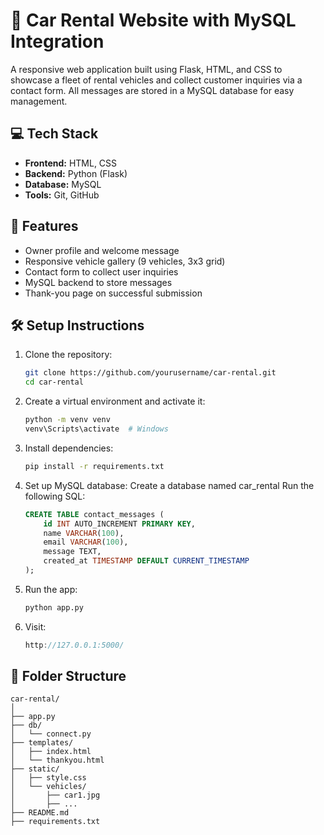 # 🚗 Car Rental Website with MySQL Integration

A responsive web application built using Flask, HTML, and CSS to showcase a fleet of rental vehicles and collect customer inquiries via a contact form. All messages are stored in a MySQL database for easy management.

## 💻 Tech Stack

- **Frontend:** HTML, CSS
- **Backend:** Python (Flask)
- **Database:** MySQL
- **Tools:** Git, GitHub

## 📌 Features

- Owner profile and welcome message
- Responsive vehicle gallery (9 vehicles, 3x3 grid)
- Contact form to collect user inquiries
- MySQL backend to store messages
- Thank-you page on successful submission

## 🛠️ Setup Instructions

1. Clone the repository:
   ```bash
   git clone https://github.com/yourusername/car-rental.git
   cd car-rental
2. Create a virtual environment and activate it:
    ```bash
    python -m venv venv
    venv\Scripts\activate  # Windows
3. Install dependencies:
    ```bash
    pip install -r requirements.txt
4. Set up MySQL database:
    Create a database named car_rental
    Run the following SQL:
    ```sql
    CREATE TABLE contact_messages (
        id INT AUTO_INCREMENT PRIMARY KEY,
        name VARCHAR(100),
        email VARCHAR(100),
        message TEXT,
        created_at TIMESTAMP DEFAULT CURRENT_TIMESTAMP
    );
5. Run the app:
    ```bash
    python app.py
6. Visit:
    ```cpp
    http://127.0.0.1:5000/
    
## 📂 Folder Structure 
```arduino
car-rental/
│
├── app.py
├── db/
│   └── connect.py
├── templates/
│   ├── index.html
│   └── thankyou.html
├── static/
│   ├── style.css
│   └── vehicles/
│       ├── car1.jpg
│       ├── ...
├── README.md
├── requirements.txt
